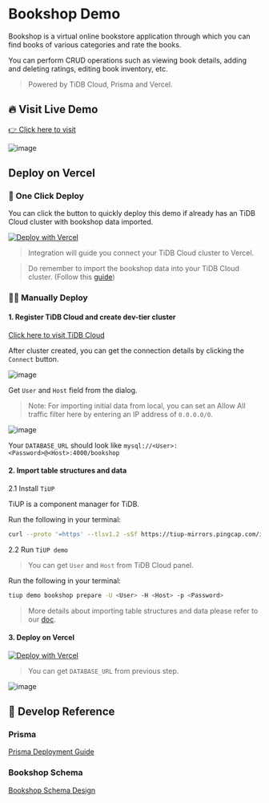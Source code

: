 # Bookshop Demo

Bookshop is a virtual online bookstore application through which you can find books of various categories and rate the books.

You can perform CRUD operations such as viewing book details, adding and deleting ratings, editing book inventory, etc.

> Powered by TiDB Cloud, Prisma and Vercel.
>

## 🔥 Visit Live Demo

[👉 Click here to visit](https://tidb-prisma-vercel-demo.vercel.app/)

![image](https://user-images.githubusercontent.com/56986964/183592978-42d702eb-b5fc-4285-b081-30a50803fe1a.png)

## Deploy on Vercel

### 🚀 One Click Deploy

You can click the button to quickly deploy this demo if already has an TiDB Cloud cluster with bookshop data imported.

[![Deploy with Vercel](https://vercel.com/button)](<https://vercel.com/new/clone?repository-url=https%3A%2F%2Fgithub.com%2Fpingcap%2Ftidb-prisma-vercel-demo&env=DATABASE_URL&envDescription=Manually%20configure%20database%20URL.%20(Not%20required)&envLink=https%3A%2F%2Fgithub.com%2Fpingcap%2Ftidb-prisma-vercel-demo%231-register-tidb-cloud-and-create-dev-tier-cluster&project-name=tidb-cloud-starter&repository-name=tidb-prisma-vercel-demo&demo-title=TiDB%20Cloud%20Starter&demo-description=TiDB%20Cloud%20Starter%20desc&demo-url=https%3A%2F%2Ftidb-prisma-vercel-demo.vercel.app%2F&integration-ids=oac_coKBVWCXNjJnCEth1zzKoF1j>)

> Integration will guide you connect your TiDB Cloud cluster to Vercel.

> Do remember to import the bookshop data into your TiDB Cloud cluster. (Follow this [guide](#2-import-table-structures-and-data))

### 🧑‍🔧 Manually Deploy

#### 1. Register TiDB Cloud and create dev-tier cluster

[Click here to visit TiDB Cloud](https://tidbcloud.com/)

After cluster created, you can get the connection details by clicking the `Connect` button.

![image](https://user-images.githubusercontent.com/56986964/183590385-0e688bac-8c4b-4988-ad02-692650b4c5a8.png)

Get `User` and `Host` field from the dialog.

> Note: For importing initial data from local, you can set an Allow All traffic filter here by entering an IP address of `0.0.0.0/0`.

![image](https://user-images.githubusercontent.com/56986964/183590950-93fb5778-128b-40e1-ab85-33994bd6f4de.png)

Your `DATABASE_URL` should look like `mysql://<User>:<Password>@<Host>:4000/bookshop`

#### 2. Import table structures and data

2.1 Install `TiUP`

TiUP is a component manager for TiDB.

Run the following in your terminal:

```bash
curl --proto '=https' --tlsv1.2 -sSf https://tiup-mirrors.pingcap.com/install.sh | sh
```

2.2 Run `TiUP demo`

> You can get `User` and `Host` from TiDB Cloud panel.

Run the following in your terminal:

```bash
tiup demo bookshop prepare -U <User> -H <Host> -p <Password>
```

> More details about importing table structures and data please refer to our [doc](https://docs.pingcap.com/tidbcloud/dev-guide-bookshop-schema-design#method-1-via-tiup-demo).

#### 3. Deploy on Vercel

[![Deploy with Vercel](https://vercel.com/button)](https://vercel.com/new/clone?repository-url=https%3A%2F%2Fgithub.com%2FMini256%2Ftidb-prisma-vercel-demo&repository-name=tidb-prisma-demo&env=DATABASE_URL&envDescription=TiDB%20Cloud%20connection%20string&envLink=https%3A%2F%2Fdocs.pingcap.com%2Ftidb%2Fdev%2Fdev-guide-build-cluster-in-cloud&project-name=tidb-prisma-demo)

> You can get `DATABASE_URL` from previous step.

![image](https://user-images.githubusercontent.com/56986964/183592417-4eae4042-9dba-44a4-a741-288f74f365a1.png)

## 📖 Develop Reference

### Prisma

[Prisma Deployment Guide](https://www.prisma.io/docs/guides/deployment/deploying-to-vercel)

### Bookshop Schema

[Bookshop Schema Design](https://docs.pingcap.com/tidbcloud/dev-guide-bookshop-schema-design)
